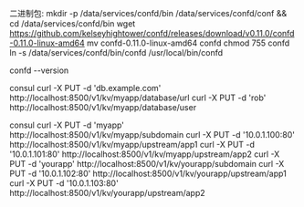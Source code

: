 二进制包:
mkdir -p /data/services/confd/bin /data/services/confd/conf && cd /data/services/confd/bin
wget https://github.com/kelseyhightower/confd/releases/download/v0.11.0/confd-0.11.0-linux-amd64
mv confd-0.11.0-linux-amd64 confd
chmod 755 confd
ln -s /data/services/confd/bin/confd /usr/local/bin/confd

confd --version



consul
curl -X PUT -d 'db.example.com' http://localhost:8500/v1/kv/myapp/database/url
curl -X PUT -d 'rob' http://localhost:8500/v1/kv/myapp/database/user

consul
curl -X PUT -d 'myapp' http://localhost:8500/v1/kv/myapp/subdomain
curl -X PUT -d '10.0.1.100:80' http://localhost:8500/v1/kv/myapp/upstream/app1
curl -X PUT -d '10.0.1.101:80' http://localhost:8500/v1/kv/myapp/upstream/app2
curl -X PUT -d 'yourapp' http://localhost:8500/v1/kv/yourapp/subdomain
curl -X PUT -d '10.0.1.102:80' http://localhost:8500/v1/kv/yourapp/upstream/app1
curl -X PUT -d '10.0.1.103:80' http://localhost:8500/v1/kv/yourapp/upstream/app2